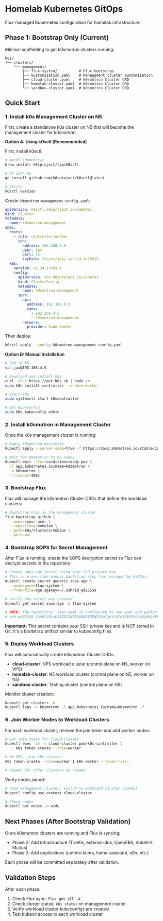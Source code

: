 # Homelab Kubernetes GitOps

Flux-managed Kubernetes configuration for homelab infrastructure.

## Phase 1: Bootstrap Only (Current)

Minimal scaffolding to get k0smotron clusters running:

```
k8s/
└── clusters/
    └── management/
        ├── flux-system/          # Flux bootstrap
        ├── kustomization.yaml    # Management cluster kustomization
        ├── cloud-cluster.yaml    # k0smotron Cluster CRD
        ├── homelab-cluster.yaml  # k0smotron Cluster CRD
        └── sandbox-cluster.yaml  # k0smotron Cluster CRD
```

## Quick Start

### 1. Install k0s Management Cluster on N5

First, create a standalone k0s cluster on N5 that will become the management cluster for k0smotron.

**Option A: Using k0sctl (Recommended)**

First, install k0sctl:

```bash
# macOS (Homebrew)
brew install k0sproject/tap/k0sctl

# Or with Go
go install github.com/k0sproject/k0sctl@latest

# Verify
k0sctl version
```

Create `k0smotron-management-config.yaml`:
```yaml
apiVersion: k0sctl.k0sproject.io/v1beta1
kind: Cluster
metadata:
  name: k0smotron-management
spec:
  hosts:
    - role: controller+worker
      ssh:
        address: 192.168.4.5
        user: jax
        port: 22
        keyPath: /Users/jax/.ssh/id_ed25519
  k0s:
    version: v1.34.1+k0s.0
    config:
      apiVersion: k0s.k0sproject.io/v1beta1
      kind: ClusterConfig
      metadata:
        name: k0smotron-management
      spec:
        api:
          address: 192.168.4.5
          sans:
            - 192.168.4.5
            - k0smotron-management
        network:
          provider: kube-router
```

Then deploy:
```bash
k0sctl apply --config k0smotron-management-config.yaml
```

**Option B: Manual Installation**

```bash
# SSH to N5
ssh jax@192.168.4.5

# Download and install k0s
curl -sSLf https://get.k0s.sh | sudo sh
sudo k0s install controller --enable-worker

# Start k0s
sudo systemctl start k0scontroller

# Get kubeconfig
sudo k0s kubeconfig admin
```

### 2. Install k0smotron in Management Cluster

Once the k0s management cluster is running:

```bash
# Apply k0smotron manifests
kubectl apply --server-side=true -f https://docs.k0smotron.io/stable/install.yaml

# Wait for k0smotron to be ready
kubectl wait --for=condition=ready pod \
  -l app.kubernetes.io/name=k0smotron \
  -n k0smotron \
  --timeout=300s
```

### 3. Bootstrap Flux

Flux will manage the k0smotron Cluster CRDs that define the workload clusters:

```bash
# Bootstrap Flux in the management cluster
flux bootstrap github \
  --owner=your-user \
  --repository=homelab \
  --path=k8s/clusters/mobius \
  --personal
```

### 4. Bootstrap SOPS for Secret Management

After Flux is running, create the SOPS decryption secret so Flux can decrypt secrets in the repository:

```bash
# Create sops-age Secret using your SSH private key
# This is a one-time manual bootstrap step (not managed by GitOps)
kubectl create secret generic sops-age \
  --namespace=flux-system \
  --from-file=age.agekey=~/.ssh/id_ed25519

# Verify the secret was created
kubectl get secret sops-age -n flux-system

# NOTE: The repository .sops.yaml is configured to use your SSH public key:
# ssh-ed25519 AAAAC3NzaC1lZDI1NTE5AAAAIMMWCN1efjHi2e7k13kCFPo4wKyH8zxPFL06CAKpSaNU
```

**Important:** This secret contains your SSH private key and is NOT stored in Git. It's a bootstrap artifact similar to kubeconfig files.

### 5. Deploy Workload Clusters

Flux will automatically create k0smotron Cluster CRDs:
- **cloud-cluster**: VPS workload cluster (control plane on N5, worker on VPS)
- **homelab-cluster**: N5 workload cluster (control plane on N5, worker on N5)
- **sandbox-cluster**: Testing cluster (control plane on N5)

Monitor cluster creation:
```bash
kubectl get clusters -A
kubectl logs -n k0smotron -l app.kubernetes.io/name=k0smotron -f
```

### 6. Join Worker Nodes to Workload Clusters

For each workload cluster, retrieve the join token and add worker nodes:

```bash
# Get join token for cloud-cluster
kubectl exec -it -n cloud-cluster pod/k0s-controller \
  -- k0s token create --role=worker

# On VPS, join the cluster
k0s token create --role=worker | k0s worker --token-file -

# Repeat for other clusters as needed
```

Verify nodes joined:
```bash
# From management cluster, switch to workload cluster context
kubectl config use-context cloud-cluster

# Check nodes
kubectl get nodes -o wide
```

## Next Phases (After Bootstrap Validation)

Once k0smotron clusters are running and Flux is syncing:
- Phase 2: Add infrastructure (Traefik, external-dns, OpenEBS, KubeVirt, Multus)
- Phase 3: Add applications (uptime-kuma, home-assistant, n8n, etc.)

Each phase will be committed separately after validation.

## Validation Steps

After each phase:
1. Check Flux sync: `flux get all -A`
2. Check cluster status: `k0s status` on management cluster
3. Verify workload cluster kubeconfigs are created
4. Test kubectl access to each workload cluster
